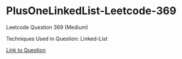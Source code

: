 # PlusOneLinkedList-Leetcode-369

Leetcode Question 369 (Medium)

Techniques Used in Question:
Linked-List

[Link to Question](https://leetcode.com/problems/plus-one-linked-list/)
